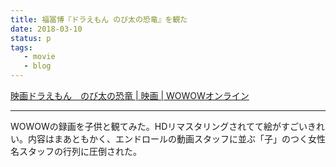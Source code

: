 ```yaml
---
title: 福冨博『ドラえもん のび太の恐竜』を観た
date: 2018-03-10
status: p
tags:
   - movie
   - blog
---
```


[映画ドラえもん　のび太の恐竜 \| 映画 \| WOWOWオンライン](http://www.wowow.co.jp/detail/112335/-/01)

---

WOWOWの録画を子供と観てみた。HDリマスタリングされてて絵がすごいきれい。内容はまあともかく、エンドロールの動画スタッフに並ぶ「子」のつく女性名スタッフの行列に圧倒された。
